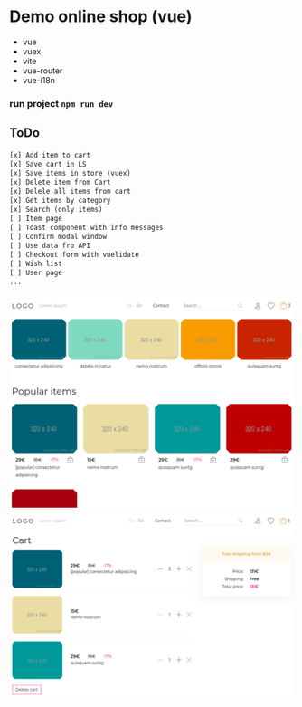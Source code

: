 # Demo online shop (vue)
* vue
* vuex
* vite
* vue-router
* vue-i18n

### run project `npm run dev`

## ToDo

```
[x] Add item to cart
[x] Save cart in LS
[x] Save items in store (vuex)
[x] Delete item from Cart
[x] Delele all items from cart
[x] Get items by category
[x] Search (only items)
[ ] Item page
[ ] Toast component with info messages
[ ] Confirm modal window
[ ] Use data fro API
[ ] Checkout form with vuelidate 
[ ] Wish list
[ ] User page
...
```
![Demo home page](public/vue-shopping-2-demo-screen.png "Demo home page")
![Demo cart](public/vue-shopping-1-demo-screen.png "Demo cart")